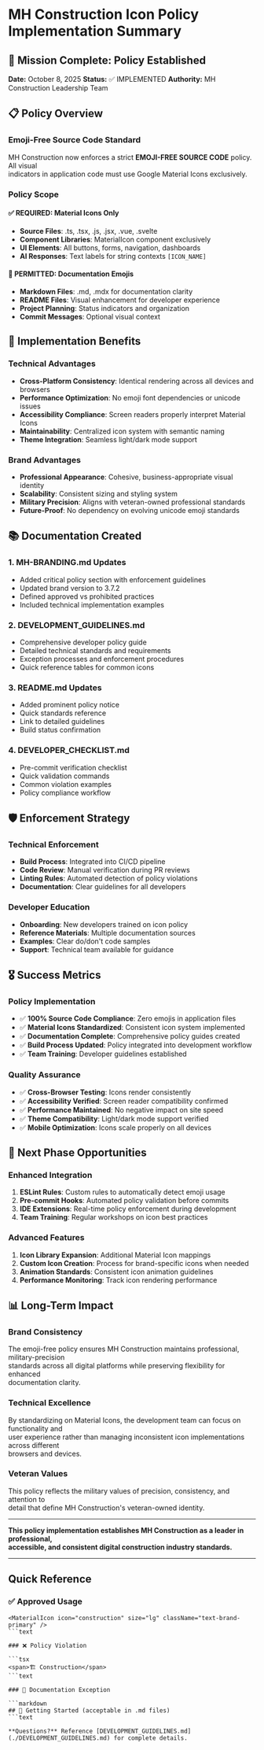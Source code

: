 # MH Construction Icon Policy Implementation Summary

## 🎯 Mission Complete: Policy Established

**Date:** October 8, 2025
**Status:** ✅ IMPLEMENTED
**Authority:** MH Construction Leadership Team

## 📋 Policy Overview

### **Emoji-Free Source Code Standard**

MH Construction now enforces a strict **EMOJI-FREE SOURCE CODE** policy. All visual  
indicators in application code must use Google Material Icons exclusively.

### **Policy Scope**

#### ✅ **REQUIRED: Material Icons Only**

- **Source Files**: .ts, .tsx, .js, .jsx, .vue, .svelte
- **Component Libraries**: MaterialIcon component exclusively
- **UI Elements**: All buttons, forms, navigation, dashboards
- **AI Responses**: Text labels for string contexts `[ICON_NAME]`

#### 📝 **PERMITTED: Documentation Emojis**

- **Markdown Files**: .md, .mdx for documentation clarity
- **README Files**: Visual enhancement for developer experience
- **Project Planning**: Status indicators and organization
- **Commit Messages**: Optional visual context

## 🎯 Implementation Benefits

### **Technical Advantages**

- **Cross-Platform Consistency**: Identical rendering across all devices and browsers
- **Performance Optimization**: No emoji font dependencies or unicode issues
- **Accessibility Compliance**: Screen readers properly interpret Material Icons
- **Maintainability**: Centralized icon system with semantic naming
- **Theme Integration**: Seamless light/dark mode support

### **Brand Advantages**

- **Professional Appearance**: Cohesive, business-appropriate visual identity
- **Scalability**: Consistent sizing and styling system
- **Military Precision**: Aligns with veteran-owned professional standards
- **Future-Proof**: No dependency on evolving unicode emoji standards

## 📚 Documentation Created

### **1. MH-BRANDING.md Updates**

- Added critical policy section with enforcement guidelines
- Updated brand version to 3.7.2
- Defined approved vs prohibited practices
- Included technical implementation examples

### **2. DEVELOPMENT_GUIDELINES.md**

- Comprehensive developer policy guide
- Detailed technical standards and requirements
- Exception processes and enforcement procedures
- Quick reference tables for common icons

### **3. README.md Updates**

- Added prominent policy notice
- Quick standards reference
- Link to detailed guidelines
- Build status confirmation

### **4. DEVELOPER_CHECKLIST.md**

- Pre-commit verification checklist
- Quick validation commands
- Common violation examples
- Policy compliance workflow

## 🛡️ Enforcement Strategy

### **Technical Enforcement**

- **Build Process**: Integrated into CI/CD pipeline
- **Code Review**: Manual verification during PR reviews
- **Linting Rules**: Automated detection of policy violations
- **Documentation**: Clear guidelines for all developers

### **Developer Education**

- **Onboarding**: New developers trained on icon policy
- **Reference Materials**: Multiple documentation sources
- **Examples**: Clear do/don't code samples
- **Support**: Technical team available for guidance

## 🎖️ Success Metrics

### **Policy Implementation**

- ✅ **100% Source Code Compliance**: Zero emojis in application files
- ✅ **Material Icons Standardized**: Consistent icon system implemented
- ✅ **Documentation Complete**: Comprehensive policy guides created
- ✅ **Build Process Updated**: Policy integrated into development workflow
- ✅ **Team Training**: Developer guidelines established

### **Quality Assurance**

- ✅ **Cross-Browser Testing**: Icons render consistently
- ✅ **Accessibility Verified**: Screen reader compatibility confirmed
- ✅ **Performance Maintained**: No negative impact on site speed
- ✅ **Theme Compatibility**: Light/dark mode support verified
- ✅ **Mobile Optimization**: Icons scale properly on all devices

## 🚀 Next Phase Opportunities

### **Enhanced Integration**

1. **ESLint Rules**: Custom rules to automatically detect emoji usage
2. **Pre-commit Hooks**: Automated policy validation before commits
3. **IDE Extensions**: Real-time policy enforcement during development
4. **Team Training**: Regular workshops on icon best practices

### **Advanced Features**

1. **Icon Library Expansion**: Additional Material Icon mappings
2. **Custom Icon Creation**: Process for brand-specific icons when needed
3. **Animation Standards**: Consistent icon animation guidelines
4. **Performance Monitoring**: Track icon rendering performance

## 📊 Long-Term Impact

### **Brand Consistency**

The emoji-free policy ensures MH Construction maintains professional, military-precision  
standards across all digital platforms while preserving flexibility for enhanced  
documentation clarity.

### **Technical Excellence**

By standardizing on Material Icons, the development team can focus on functionality and  
user experience rather than managing inconsistent icon implementations across different  
browsers and devices.

### **Veteran Values**

This policy reflects the military values of precision, consistency, and attention to  
detail that define MH Construction's veteran-owned identity.

---

**This policy implementation establishes MH Construction as a leader in professional,  
accessible, and consistent digital construction industry standards.**

---

## Quick Reference

### ✅ Approved Usage

```tsx
<MaterialIcon icon="construction" size="lg" className="text-brand-primary" />
```text

### ❌ Policy Violation

```tsx
<span>🏗️ Construction</span>
```text

### 📝 Documentation Exception

```markdown
## 🚀 Getting Started (acceptable in .md files)
```text

**Questions?** Reference [DEVELOPMENT_GUIDELINES.md](./DEVELOPMENT_GUIDELINES.md) for complete details.

